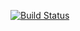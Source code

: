 [![Build Status](https://app.travis-ci.com/brunoblaise/pizza-travisci.svg?branch=main)](https://app.travis-ci.com/brunoblaise/pizza-travisci)
